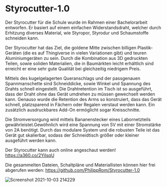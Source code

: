 # Styrocutter-1.0
Der Styrocutter für die Schule wurde im Rahmen einer Bachelorarbeit entworfen.
Er basiert auf einem einfachen Widerstandsdraht, welcher durch Erhitzung diverses Material, wie Styropor, Styrodur und Schaumstoffe schneiden kann.

Der Styrocutter hat das Ziel, die goldene Mitte zwischen billigen Plastik-Geräten (die es auf Thingiverse in vielen Variationen gibt) und teuren Aluminiumgeräten zu sein.
Durch die Kombination aus 3D gedruckten Teilen, sowie soliden Materialien, die in Baumärkten leicht erhältlich sind erreicht er eine sehr gute Qualität bei gleichzeitig niedrigem Preis.

Mittels des kugelgelagerten Queranschlags und der passgenauen Spannmanschette sind Schneiddicke, sowie Winkel und Spannung des Drahts schnell eingestellt.
Die Drahtretention im Tisch ist so ausgeführt, dass der Draht ohne das Gerät umdrehen zu müssen gewechselt werden kann.
Genauso wurde die Retention des Arms so konstruiert, dass das Gerät schnell, platzsparend in Fächern oder Regalen verstaut werden kann.
Ein zusätzlich ausdruckbares Add-On ermöglicht sogar Kreisschnitte.

Die Stromversorgung wird mittels Bananenstecker eines Labornetzteils gewährleistet.Gewöhnlich wird eine Spannung von 5V mit einer Stromstärke von 2A benötigt.
Durch das modulare System und die robusten Teile ist das Gerät gut skalierbar, sodass der Schneidtisch größer oder kleiner ausgeführt werden kann.

Der Styrocutter kann auch online angeschaut werden! https://a360.co/2YiIsqU

Die gesammelten Dateien, Schaltpläne und Materiallisten können hier frei abgerufen werden: https://github.com/PhilippRom/Styrocutter-1.0

![Screenshot 2021-10-03 214229](https://user-images.githubusercontent.com/91803747/135769497-ad6ec2d9-8d17-4022-996c-894fd85b8b05.jpg)
